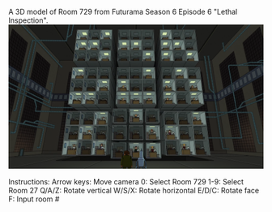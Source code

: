 A 3D model of Room 729 from Futurama Season 6 Episode 6 "Lethal Inspection".
![Image Reference](https://github.com/albertzevanescent/Room-729-3D/blob/main/Room%20729%20Ref.png?raw=true)

Instructions:
Arrow keys: Move camera
0: Select Room 729
1-9: Select Room 27
Q/A/Z: Rotate vertical
W/S/X: Rotate horizontal
E/D/C: Rotate face
F: Input room #
